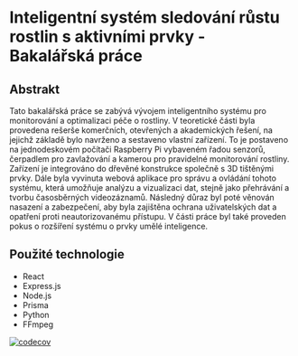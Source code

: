 # Inteligentní systém sledování růstu rostlin s aktivními prvky - Bakalářská práce

## Abstrakt
Tato bakalářská práce se zabývá vývojem inteligentního systému pro monitorování a optimalizaci péče o rostliny. V teoretické části byla provedena rešerše komerčních, otevřených a akademických řešení, na jejichž základě bylo navrženo a sestaveno vlastní zařízení. To je postaveno na jednodeskovém počítači Raspberry Pi vybaveném řadou senzorů, čerpadlem pro zavlažování a kamerou pro pravidelné monitorování rostliny. Zařízení je integrováno do dřevěné konstrukce společně s 3D tištěnými prvky. Dále byla vyvinuta webová aplikace pro správu a ovládání tohoto systému, která umožňuje analýzu a vizualizaci dat, stejně jako přehrávání a tvorbu časosběrných videozáznamů. Následný důraz byl poté věnován nasazení a zabezpečení, aby byla zajištěna ochrana uživatelských dat a opatření proti neautorizovanému přístupu. V části práce byl také proveden pokus o rozšíření systému o prvky umělé inteligence.

## Použité technologie
- React
- Express.js
- Node.js
- Prisma
- Python
- FFmpeg

[![codecov](https://codecov.io/gh/MarcelHor/bp-plant-project/graph/badge.svg?token=xrfAICqg49)](https://codecov.io/gh/MarcelHor/bp-plant-project)
